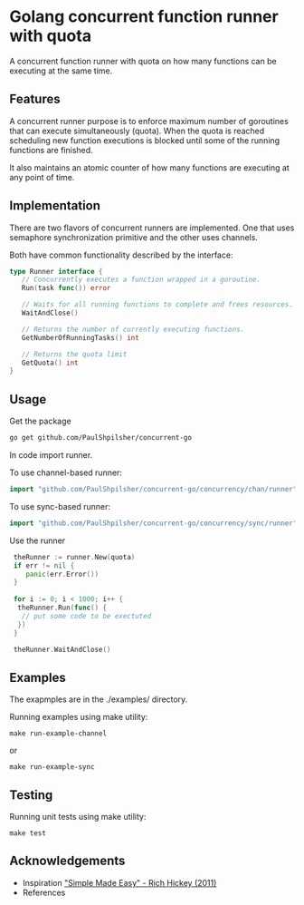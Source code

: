 # Golang concurrent function runner with quota

A concurrent function runner with quota on how many functions can be executing at the same time.

## Features

A concurrent runner purpose is to enforce maximum number of goroutines that can execute simultaneously (quota).  When the quota is reached scheduling new function executions is blocked until some of the running functions are finished.

It also maintains an atomic counter of how many functions are executing at any point of time.

## Implementation

There are two flavors of concurrent runners are implemented.  One that uses semaphore synchronization primitive and the other uses channels.

Both have common functionality described by the interface:

```go
type Runner interface {
   // Concurrently executes a function wrapped in a goroutine.
   Run(task func()) error

   // Waits for all running functions to complete and frees resources.
   WaitAndClose()

   // Returns the number of currently executing functions.
   GetNumberOfRunningTasks() int

   // Returns the quota limit
   GetQuota() int
}
```

## Usage

Get the package

```bash
go get github.com/PaulShpilsher/concurrent-go
```

In code import runner.

To use channel-based runner:

```go
import "github.com/PaulShpilsher/concurrent-go/concurrency/chan/runner"
```

To use sync-based runner:

```go
import "github.com/PaulShpilsher/concurrent-go/concurrency/sync/runner"
```

Use the runner

```go
 theRunner := runner.New(quota)
 if err != nil {
    panic(err.Error())
 }
 
 for i := 0; i < 1000; i++ {
  theRunner.Run(func() {
   // put some code to be exectuted
  })
 }

 theRunner.WaitAndClose()
```

## Examples

The exapmples are in the ./examples/ directory.

Running examples using make utility:

```shell
make run-example-channel
```

or

```shell
make run-example-sync
```

## Testing

Running unit tests using make utility:

```shell
make test
```

## Acknowledgements <a name = "acknowledgement"></a>

- Inspiration ["Simple Made Easy" - Rich Hickey (2011)](https://www.youtube.com/watch?v=SxdOUGdseq4)
- References

